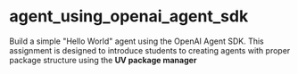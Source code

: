 # agent_using_openai_agent_sdk
Build a simple "Hello World" agent using the OpenAI Agent SDK. This assignment is designed to introduce students to creating agents with proper package structure using the **UV package manager**
